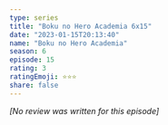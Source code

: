 ```yaml
---
type: series
title: "Boku no Hero Academia 6x15"
date: "2023-01-15T20:13:40"
name: "Boku no Hero Academia"
season: 6
episode: 15
rating: 3
ratingEmoji: ⭐️⭐️⭐️
share: false
---
```


_[No review was written for this episode]_
